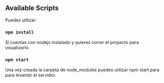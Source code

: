 ## Available Scripts

Puedes utilizar:

### `npm install`

Si cuentas con nodejs instalado y quieres correr el proyecto para visualizarlo.

### `npm start`

Una vez creada la carpeta de node_modules puedes utilizar npm start para para levantar el servidor.

